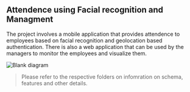 ## Attendence using Facial recognition and Managment

The project involves a mobile application that provides attendence to employees based on facial recognition and geolocation based authentication. There is also a web application that can be used by the managers to monitor the employees and visualize them.

![Blank diagram](https://user-images.githubusercontent.com/90249023/227252186-e9ac510b-0bb9-47ff-b96d-c2e9e705cb77.jpeg)

> Please refer to the respective folders on infomration on schema, features and other details.
